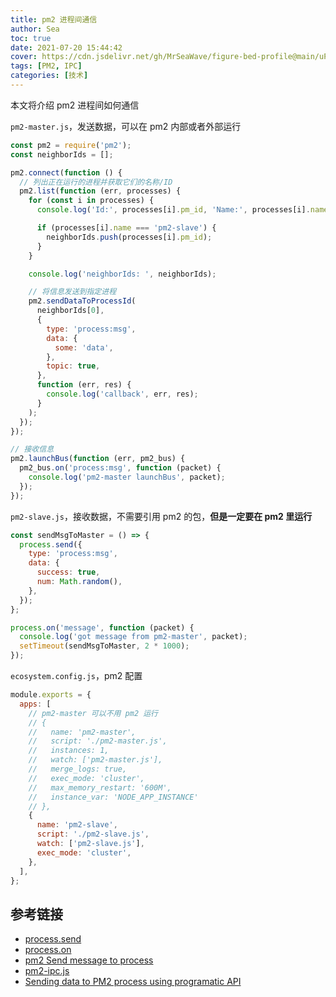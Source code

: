 ```yaml
---
title: pm2 进程间通信
author: Sea
toc: true
date: 2021-07-20 15:44:42
cover: https://cdn.jsdelivr.net/gh/MrSeaWave/figure-bed-profile@main/uPic/2021/BlZSEv_ichi-wang-asset.jpg
tags: [PM2, IPC]
categories: [技术]
---
```


本文将介绍 pm2 进程间如何通信

<!--more-->

`pm2-master.js`，发送数据，可以在 pm2 内部或者外部运行

```js
const pm2 = require('pm2');
const neighborIds = [];

pm2.connect(function () {
  // 列出正在运行的进程并获取它们的名称/ID
  pm2.list(function (err, processes) {
    for (const i in processes) {
      console.log('Id:', processes[i].pm_id, 'Name:', processes[i].name);

      if (processes[i].name === 'pm2-slave') {
        neighborIds.push(processes[i].pm_id);
      }
    }

    console.log('neighborIds: ', neighborIds);

    // 将信息发送到指定进程
    pm2.sendDataToProcessId(
      neighborIds[0],
      {
        type: 'process:msg',
        data: {
          some: 'data',
        },
        topic: true,
      },
      function (err, res) {
        console.log('callback', err, res);
      }
    );
  });
});

// 接收信息
pm2.launchBus(function (err, pm2_bus) {
  pm2_bus.on('process:msg', function (packet) {
    console.log('pm2-master launchBus', packet);
  });
});
```

`pm2-slave.js`，接收数据，不需要引用 pm2 的包，**但是一定要在 pm2 里运行**

```js
const sendMsgToMaster = () => {
  process.send({
    type: 'process:msg',
    data: {
      success: true,
      num: Math.random(),
    },
  });
};

process.on('message', function (packet) {
  console.log('got message from pm2-master', packet);
  setTimeout(sendMsgToMaster, 2 * 1000);
});
```

`ecosystem.config.js`，pm2 配置

```js
module.exports = {
  apps: [
    // pm2-master 可以不用 pm2 运行
    // {
    //   name: 'pm2-master',
    //   script: './pm2-master.js',
    //   instances: 1,
    //   watch: ['pm2-master.js'],
    //   merge_logs: true,
    //   exec_mode: 'cluster',
    //   max_memory_restart: '600M',
    //   instance_var: 'NODE_APP_INSTANCE'
    // },
    {
      name: 'pm2-slave',
      script: './pm2-slave.js',
      watch: ['pm2-slave.js'],
      exec_mode: 'cluster',
    },
  ],
};
```

## 参考链接

- [process.send](http://nodejs.cn/api/process.html#process_process_send_message_sendhandle_options_callback)
- [process.on](http://nodejs.cn/api/process.html#process_process_events)
- [pm2 Send message to process](https://pm2.keymetrics.io/docs/usage/pm2-api/#send-message-to-process)
- [pm2-ipc.js](https://gist.github.com/nethoncho/b1160edacfe3e12a336c34e98f04cb2a)
- [Sending data to PM2 process using programatic API](https://stackoverflow.com/a/35504369/3386260)
